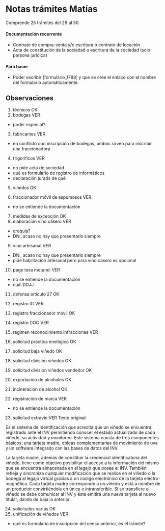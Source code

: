 # Notas trámites Matías

Comprende 25 trámites del 26 al 50.

#### Documentación recurrente

* Contrato de compra-venta y/o escritura o contrato de locación
* Acta de constitución de la sociedad o escritura de la sociedad (solo persona jurídica)

#### Para hacer

* Poder escribir [formulario_1788] y que se cree el enlace con el nombre del formulario automáticamente.

## Observaciones

1. técnicos OK
2. bodegas VER
  * poder especial?
3. fabricantes VER
  * en conflicto con inscripción de bodegas, ambos sirven para inscribir una fraccionadora
4. frigoríficos VER
  * no pide acta de sociedad
  * qué es formulario de registro de informáticos
  * declaración jurada de qué
5. viñedos OK

6. fraccionador móvil de espumosos VER
  * no se entiende la documentación
7. medidas de excepción OK
8. elaboración vino casero VER
  * croquis?
  * DNI, acaso no hay que presentarlo siempre
9. vino artesanal VER
  * DNI, acaso no hay que presentarlo siempre
  * pide habilitación artesanal pero para vino casero es opcional
10. pago tasa metanol VER
  * no se entiende la documentación
  * cuál DDJJ

11. defensa artículo 27 OK
12. registro IG VER
13. registro fraccionador móvil OK
14. registro DOC VER
15. régimen reconocimiento infracciones VER

16. solicitud práctica enológica OK
17. solicitud baja viñedo OK
18. solicitud división viñedos OK
19. solicitud división viñedos vendedor OK
20. exportación de alcoholes OK

21. incineración de alcohol OK
22. registración de marca VER
  * no se entiende la documentación
23. solicitud extravío VER
  Texto original:

  Es el sistema de identificación que acredita que un viñedo se encuentra registrado ante el INV permitiendo conocer el estado actualizado de cada viñedo, su actividad y monitoreo. Este sistema consta de tres componentes básicos: una tarjeta madre, obleas complementarias de movimiento de uva y un software integrado con las bases de datos del INV.

  La tarjeta madre, además de constituir la credencial identificatoria del viñedo, tiene como objetivo posibilitar el acceso a la información del mismo que se encuentra almacenada en el legajo que posee el INV. También refleja y sincroniza cualquier modificación que se realice en el viñedo o la bodega al legajo virtual gracias a un código electrónico de la tarjeta electro-magnética. Cada tarjeta madre corresponde a un viñedo y está a nombre de un productor convirtiéndola en única e intransferible. Si se transfiere el viñedo se debe comunicar al INV y éste emitirá una nueva tarjeta al nuevo titular, dando de baja la anterior.

24. solicitudes varias OK
25. unificación de viñedos VER
  * qué es formulario de inscripción del censo anterior, es el trámite?

